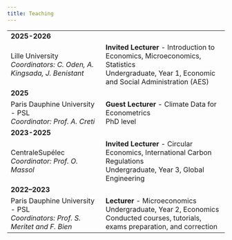 ```yaml
---
title: Teaching
---
```


|                                 |                                                                                                                                                                |
|---------------------------------|----------------------------------------------------------------------------------------------------------------------------------------------------------------|
| **2025-2026**                   |                                                                                                                                                                |
|Lille University<br/>*Coordinators: C. Oden, A. Kingsada, J. Benistant*| **Invited Lecturer** - Introduction to Economics, Microeconomics, Statistics<br/>Undergraduate, Year 1, Economic and Social Administration (AES)|
| **2025**                        |                                                                                                                                                                |
| Paris Dauphine University - PSL<br/>*Coordinator: Prof. A. Creti* | **Guest Lecturer** - Climate Data for Econometrics<br/>PhD level |
| **2023-2025**                   |                                                                                                                                                                |
| CentraleSupélec<br/>*Coordinator: Prof. O. Massol*| **Invited Lecturer** - Circular Economics, International Carbon Regulations<br/>Undergraduate, Year 3, Global Engineering               |
| **2022–2023**                   |                                                                                                                                                                |
| Paris Dauphine University - PSL<br/>*Coordinators: Prof. S. Meritet and F. Bien*  | **Lecturer** - Microeconomics<br/>Undergraduate, Year 2, Economics<br/>Conducted courses, tutorials, exams preparation, and correction|
